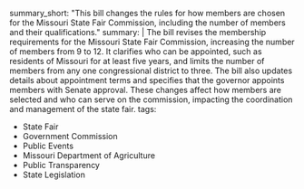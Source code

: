 summary_short: "This bill changes the rules for how members are chosen for the Missouri State Fair Commission, including the number of members and their qualifications."
summary: |
  The bill revises the membership requirements for the Missouri State Fair Commission, increasing the number of members from 9 to 12. It clarifies who can be appointed, such as residents of Missouri for at least five years, and limits the number of members from any one congressional district to three. The bill also updates details about appointment terms and specifies that the governor appoints members with Senate approval. These changes affect how members are selected and who can serve on the commission, impacting the coordination and management of the state fair.
tags:
  - State Fair
  - Government Commission
  - Public Events
  - Missouri Department of Agriculture
  - Public Transparency
  - State Legislation
